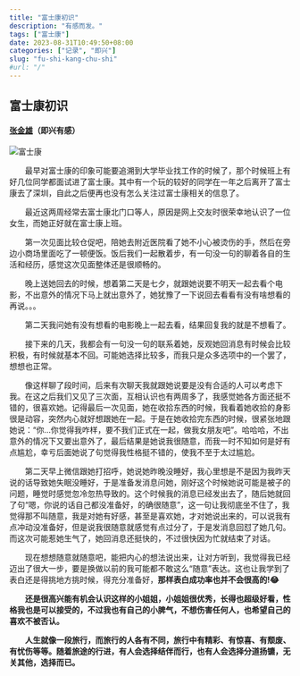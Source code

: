```yaml
---
title: "富士康初识"
description: "有感而发。"
tags: ["富士康"]
date: 2023-08-31T10:49:50+08:00
categories: ["记录", "即兴"]
slug: "fu-shi-kang-chu-shi"
#url: "/"
---
```


## 富士康初识
#### [张金雄]()（即兴有感）

![富士康](/images/fushikangzhaopin.jpg)

 &emsp;&emsp;最早对富士康的印象可能要追溯到大学毕业找工作的时候了，那个时候班上有好几位同学都面试进了富士康。其中有一个玩的较好的同学在一年之后离开了富士康去了深圳，自此之后便再也没有怎么关注过富士康相关的信息了。

 &emsp;&emsp;最近这两周经常去富士康北门口等人，原因是网上交友时很荣幸地认识了一位女生，而她正好就在富士康上班。

 &emsp;&emsp;第一次见面比较仓促吧，陪她去附近医院看了她不小心被烫伤的手，然后在旁边小商场里面吃了一顿便饭。饭后我们一起散着步，有一句没一句的聊着各自的生活和经历，感觉这次见面整体还是很顺畅的。

 &emsp;&emsp;晚上送她回去的时候，想着第二天是七夕，就跟她说要不明天一起去看个电影，不出意外的情况下马上就出意外了，她犹豫了一下说回去看看有没有啥想看的再说。。。

 &emsp;&emsp;第二天我问她有没有想看的电影晚上一起去看，结果回复我的就是不想看了。

 &emsp;&emsp;接下来的几天，我都会有一句没一句的联系着她，反观她回消息有时候会比较积极，有时候就基本不回。可能她选择比较多，而我只是众多选项中的一个罢了，想想也正常。
 
 &emsp;&emsp;像这样聊了段时间，后来有次聊天我就跟她说要是没有合适的人可以考虑下我。在这之后我们又见了三次面，互相认识也有两周多了，我感觉她各方面还挺不错的，很喜欢她。记得最后一次见面，她在收拾东西的时候，我看着她收拾的身影很是动容，突然内心就好想跟她在一起。于是在她收拾完东西的时候，很紧张地跟她说：“你...你觉得我咋样，要不我们正式在一起，做我女朋友吧”。哈哈哈，不出意外的情况下又要出意外了，最后结果是她说我很随意，而我一时不知如何是好有点尴尬，幸亏后面她说了句觉得我性格挺不错的，使我不至于太过尴尬。

 &emsp;&emsp;第二天早上微信跟她打招呼，她说她昨晚没睡好，我心里想是不是因为我昨天说的话导致她失眠没睡好，于是准备发消息问她，刚好这个时候她说可能是被子的问题，睡觉时感觉忽冷忽热导致的。这个时候我的消息已经发出去了，随后她就回了句“嗯，你说的话自己都没准备好，的确很随意”，这一句让我彻底坐不住了，我觉得那不叫随意，我是对她有好感，甚至是喜欢她，才对她说出来的，可以说我有点冲动没准备好，但是说我很随意就感觉有点过分了，于是发消息回怼了她几句。而这次可能惹她生气了，她回消息还挺快的，不过很快因为忙就结束了对话。

 &emsp;&emsp;现在想想随意就随意吧，能把内心的想法说出来，让对方听到，我觉得我已经迈出了很大一步，要是换做以前的我可能都不敢这么“随意”表达。这也让我学到了表白还是得挑地方挑时候，得充分准备好，<strong>那样表白成功率也并不会很高的!<strong>😂

 &emsp;&emsp;还是很高兴能有机会认识这样的小姐姐，小姐姐很优秀，长得也超级好看，性格我也是可以接受的，不过我也有自己的小脾气，不想伤害任何人，也希望自己的喜欢不被否认。
 
 &emsp;&emsp;人生就像一段旅行，而旅行的人各有不同，旅行中有精彩、有惊喜、有颓废、有忧伤等等。随着旅途的行进，有人会选择结伴而行，也有人会选择分道扬镳，无关其他，选择而已。
